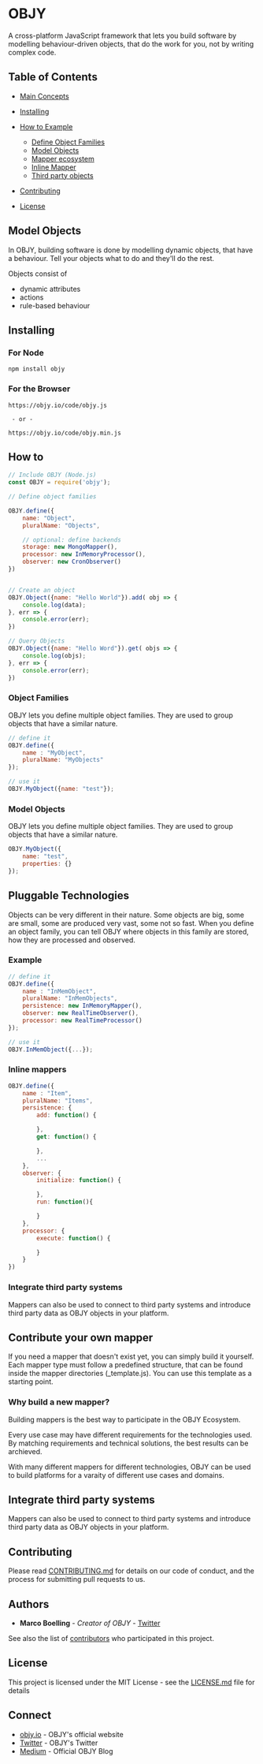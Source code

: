 # OBJY

A cross-platform JavaScript framework that lets you build software by modelling behaviour-driven objects, that do the work for you, not by writing complex code. 

## Table of Contents

- [Main Concepts](#Model-Objects)
- [Installing](#installing)
- [How to Example](#how-to)
	- [Define Object Families](#object-families)
	- [Model Objects](#model-objects)
	- [Mapper ecosystem](#Pluggable-Technologies)
	- [Inline Mapper](#inline-mappers)
	- [Third party objects](#Integrate-third-party-systems)

- [Contributing](#Contributing)
- [License](#license)

## Model Objects

In OBJY, building software is done by modelling dynamic objects, that have a behaviour. Tell your objects what to do and they'll do the rest.

Objects consist of

- dynamic attributes
- actions
- rule-based behaviour


## Installing

### For Node

```shell
npm install objy
```

### For the Browser


```shell
https://objy.io/code/objy.js

 - or -

https://objy.io/code/objy.min.js
```



## How to


```javascript
// Include OBJY (Node.js)
const OBJY = require('objy');

// Define object families

OBJY.define({
	name: "Object",
	pluralName: "Objects",

	// optional: define backends
	storage: new MongoMapper(),
	processor: new InMemoryProcessor(),
	observer: new CronObserver()
})


// Create an object
OBJY.Object({name: "Hello World"}).add( obj => {
	console.log(data);
}, err => {
	console.error(err);
})

// Query Objects
OBJY.Object({name: "Hello Word"}).get( objs => {
	console.log(objs);
}, err => {
	console.error(err);
})
```


### Object Families

OBJY lets you define multiple object families. They are used to group objects that have a similar nature.

```javascript
// define it
OBJY.define({
	name : "MyObject",
	pluralName: "MyObjects"
});

// use it
OBJY.MyObject({name: "test"});
```


### Model Objects

OBJY lets you define multiple object families. They are used to group objects that have a similar nature.

```javascript
OBJY.MyObject({
	name: "test",
	properties: {}
});
```


## Pluggable Technologies

Objects can be very different in their nature. Some objects are big, some are small, some are produced very vast, some not so fast.
When you define an object family, you can tell OBJY where objects in this family are stored, how they are processed and observed.

### Example
```javascript
// define it
OBJY.define({
	name : "InMemObject",
	pluralName: "InMemObjects",
	persistence: new InMemoryMapper(),
	observer: new RealTimeObserver(),
	processor: new RealTimeProcessor()
});

// use it
OBJY.InMemObject({...});
```

### Inline mappers


```javascript
OBJY.define({
	name : "Item",
	pluralName: "Items",
	persistence: {
		add: function() {

		},
		get: function() {

		},
		...
	},
	observer: {
		initialize: function() {

		},
		run: function(){

		}
	},
	processor: {
		execute: function() {

		}
	}
})
```

### Integrate third party systems

Mappers can also be used to connect to third party systems and introduce third party data as OBJY objects in your platform.



## Contribute your own mapper

If you need a mapper that doesn't exist yet, you can simply build it yourself. Each mapper type must follow a predefined structure, that can be found inside the mapper directories (_template.js). You can use this template as a starting point.

### Why build a new mapper?

Building mappers is the best way to participate in the OBJY Ecosystem. 

Every use case may have different requirements for the technologies used. By matching requirements and technical solutions, the best results can be archieved.

With many different mappers for different technologies, OBJY can be used to build platforms for a varaity of different use cases and domains.

## Integrate third party systems

Mappers can also be used to connect to third party systems and introduce third party data as OBJY objects in your platform.


## Contributing

Please read [CONTRIBUTING.md](https://gist.github.com/PurpleBooth/b24679402957c63ec426) for details on our code of conduct, and the process for submitting pull requests to us.


## Authors

* **Marco Boelling** - *Creator of OBJY* - [Twitter](https://twitter.com/marcoboelling)

See also the list of [contributors](https://github.com/your/project/contributors) who participated in this project.

## License

This project is licensed under the MIT License - see the [LICENSE.md](LICENSE.md) file for details

## Connect

* [objy.io](https://objy.io) - OBJY's official website
* [Twitter](https://www.twitter.com/objyio) - OBJY's Twitter
* [Medium](https://medium.com/objy-io) - Official OBJY Blog

